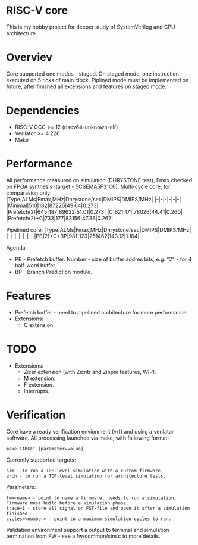 
# RISC-V core
This is my hobby project for deeper study of SystemVerilog and CPU architecture

# Overviev
Core supported one modes - staged. On staged mode, one instruction executed on 5 ticks of main clock.
Piplined mode must be implemented on future, after finished all extensions and features on staged mode.

# Dependencies
- RISC-V GCC >= 12 (riscv64-unknown-elf)
- Verilator >= 4.226
- Make

# Performance
All performance measured on simulation (DHRYSTONE test), Fmax checked on FPGA synthesis (target - 5CSEMA5F31C6).
Multi-cycle core, for comparasion only:
|Type|ALMs|Fmax,MHz|Dhrystone/sec|DMIPS|DMIPS/MHz|
|-|-|-|-|-|-|
|Minimal|510|182|87226|49.64|0.273|
|Prefetch(2)|645|187|89622|51.01|0.273|
|C|621|171|78026|44.41|0.260|
|Prefetch(2)+C|733|177|83156|47.33|0.267|

Pipelined core:
|Type|ALMs|Fmax,MHz|Dhrystone/sec|DMIPS|DMIPS/MHz|
|-|-|-|-|-|-|
|PB(2)+C+BP|981|123|251462|143.12|1.164|

Agenda:
- PB - Prefetch buffer. Number - size of buffer addres bits, e.g. "2" - for 4 half-word buffer.
- BP - Branch Prediction module.

# Features
- Prefetch buffer - need to pipelined architecture for more performance.
- Extensions:
  - C extension.
 
# TODO
- Extensions:
  - Zicsr extension (with Zicntr and Zihpm features, WIP).
  - M extension.
  - F extension.
  - Interrupts.


# Verification
Core have a ready verification envionment (vrf) and using a verilator software.
All processing launched via make, with following format:

    make TARGET [parameter=value]

Currently supported targets:

    sim - to run a TOP-level simulation with a custom firmware.
    arch - to run a TOP-level simulation for architecture tests.

Parameters:

    fw=<name> - point to name a firmware, needs to run a simulation, Firmware must build before a simulation phase.
    trace=1 - store all signal on FST-file and open it after a simulation finished.
    cycles=<number> - point to a maximum simulation cycles to run.

Validation environment support a output to terminal and simulation termination from FW - see a fw/common/sim.c to more details.
